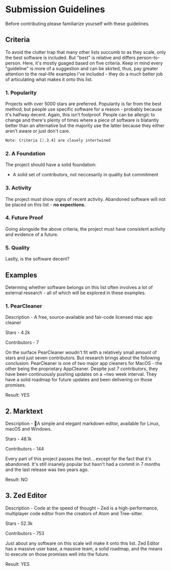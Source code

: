 
# Submission Guidelines
Before contributing please familiarize yourself with these guidelines. 

## Criteria
To avoid the clutter trap that many other lists succumb to as they scale, only the best software is included. But "best" is relative and differs person-to-person. Here, it's mostly guaged based on five criteria. Keep in mind every "guideline" is more of a suggestion and can be skirted, thus, pay greater attention to the real-life examples I've included - they do a much better job of articulating what makes it onto this list. 

### 1. Popularity
Projects with over 5000 stars are preferred. Popularity is far from the best method, but people use specific software for a reason - probably because it's halfway decent. Again, this isn't foolproof. People can be allergic to change and there's plenty of times where a piece of software is blatantly better than an alternative but the majority use the latter because they either aren't aware or just don't care. 

```css
Note: Criteria [2,3,4] are closely intertwined
```

### 2. A Foundation
The project should have a solid foundation:
- A solid set of contributors, not neccesarily in quality but commitment

### 3. Activity
The project must show signs of recent activity. Abandoned software will not be placed on this list - **no expections.** 

### 4. Future Proof
Going alongside the above criteria, the project must have consistent activity and evidence of a future. 

### 5. Quality
Lastly, is the software decent?

## Examples
Determing whether software belongs on this list often involves a lot of external research - all of which will be explored in these examples. 

### 1. PearCleaner
Description - A free, source-available and fair-code licensed mac app cleaner 

Stars - 4.2k

Contributors - 7

On the surface PearCleaner woudn't fit with a relatively small amount of stars and just seven contributors. But research brings about the following conclusion: PearCleaner is one of two major app cleaners for MacOS - the other being the proprietary AppCleaner. Despite just 7 contributors, they have been continuously pushing updates on a ~two week interval. They have a solid roadmap for future updates and been delivering on those promises. 

Result: YES

## 2. Marktext
Description - 📝A simple and elegant markdown editor, available for Linux, macOS and Windows.

Stars - 48.1k

Contributors - 144

Every part of this project passes the test... except for the fact that it's abandoned. It's still insanely popular but hasn't had a commit in 7 months and the last release was two years ago. 

Result: NO

## 3. Zed Editor
Description -  Code at the speed of thought – Zed is a high-performance, multiplayer code editor from the creators of Atom and Tree-sitter. 

Stars - 52.3k

Contributors - 753

Just about any software on this scale will make it onto this list. Zed Editor has a massive user base, a massive team, a solid roadmap, and the means to execute on those promises well into the future. 

Result: YES





